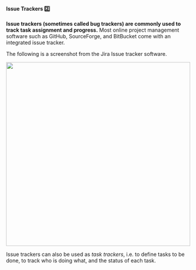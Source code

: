 <link rel="stylesheet" href="{{baseUrl}}/css/textbook.css">

<div class="website-content">

<div id="title">

#### Issue Trackers :two:

</div>

<div id="body">

**Issue trackers (sometimes called bug trackers) are commonly used to track task assignment and progress.** Most online project management software such as GitHub, SourceForge, and BitBucket come with an integrated issue tracker. 

<div v-closeable alt="Jira screenshot">
                 
The following is a screenshot from the Jira Issue tracker software.

<img src="{{baseUrl}}/projectPlanning/issueTrackers/images/xjira.png" height="500" />
<p/>
                      
</div>

Issue trackers can also be used as _task trackers_, i.e. to define tasks to be done, to track who is doing what, and the status of each task.

</div>

<div id="extras">

<include src="exercises.md" />

</div>

</div>
